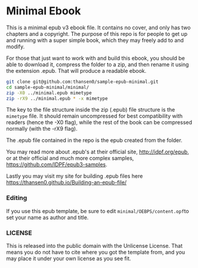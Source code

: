 Minimal Ebook
==============

This is a minimal epub v3 ebook file.  It contains no cover, and only has two chapters and a copyright.  The purpose of this repo is for people to get up and running with a super simple book, which they may freely add to and modify.

For those that just want to work with and build this ebook, you should be able to download it, compress the folder to a zip, and then rename it using the extension .epub.  That will produce a readable ebook.

```bash
git clone git@github.com:thansen0/sample-epub-minimal.git
cd sample-epub-minimal/minimal/
zip -X0 ../minimal.epub mimetype
zip -rX9 ../minimal.epub * -x mimetype
```

The key to the file structure inside the zip (.epub) file structure is the `mimetype` file. It should remain uncompressed for best compatibility with readers (hence the -X0 flag), while the rest of the book can be compressed normally (with the -rX9 flag).

The .epub file contained in the repo is the epub created from the folder.

You may read more about .epub's at their official site, http://idpf.org/epub, or at their official and much more complex samples, https://github.com/IDPF/epub3-samples.

Lastly you may visit my site for building .epub files here https://thansen0.github.io/Building-an-epub-file/

### Editing

If you use this epub template, be sure to edit `minimal/OEBPS/content.opf`to set your name as author and title.

### LICENSE

This is released into the public domain with the Unlicense License. That means you do not have to cite where you got the template from, and you may place it under your own license as you see fit.
